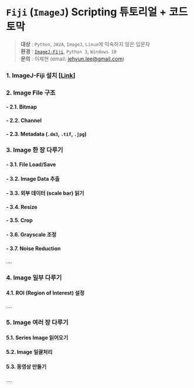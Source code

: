 # `Fiji` (`ImageJ`) Scripting 튜토리얼 + 코드 토막  

> **대상** : `Python`, `JAVA`, `ImageJ`, `Linux`에 익숙하지 않은 입문자  
> **환경** : [`ImageJ-Fiji`](https://imagej.net/Fiji), `Python 3`, `Windows 10`  
> **문의** : 이제현 (email: jehyun.lee@gmail.com)  

### 1. ImageJ-Fiji 설치 [[Link](/imagej_script_python/1_installation.md)]
  
### 2. Image File 구조  
#### - 2.1. Bitmap  
#### - 2.2. Channel  
#### - 2.3. Metadata (`.dm3`, `.tif`, `.jpg`)  
  
### 3. Image 한 장 다루기  
#### - 3.1. File Load/Save  
#### - 3.2. Image Data 추출  
#### - 3.3. 외부 데이터 (scale bar) 읽기 
#### - 3.4. Resize  
#### - 3.5. Crop  
#### - 3.6. Grayscale 조정  
#### - 3.7. Noise Reduction  
....
<br>  
  
### 4. Image 일부 다루기
#### 4.1. ROI (Region of Interest) 설정  
....
  
### 5. Image 여러 장 다루기
#### 5.1. Series Image 읽어오기  
#### 5.2. Image 일괄처리  
#### 5.3. 동영상 만들기  
....
